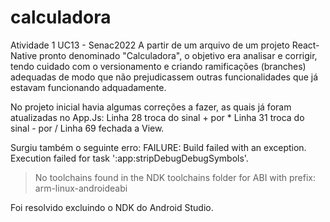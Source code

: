 # calculadora
Atividade 1 UC13 - Senac2022
A partir de um arquivo de um projeto React-Native pronto denominado "Calculadora", o objetivo era analisar e corrigir, tendo cuidado com o versionamento e criando ramificações (branches) adequadas de modo que não prejudicassem outras funcionalidades que já estavam funcionando adquadamente. 


No projeto inicial havia algumas correções a fazer, as quais já foram atualizadas no App.Js:
Linha 28 troca do sinal + por *
Linha 31 troca do sinal - por /
Linha 69 fechada a View.

Surgiu também o seguinte erro:
FAILURE: Build failed with an exception.
Execution failed for task ':app:stripDebugDebugSymbols'.
> No toolchains found in the NDK toolchains folder for ABI with prefix: arm-linux-androideabi

Foi resolvido excluindo o NDK do Android Studio.



